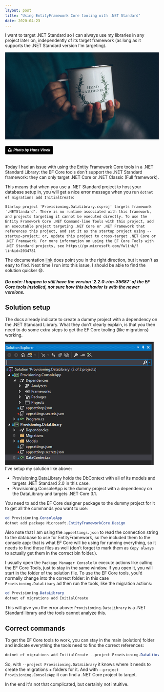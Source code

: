 ```yaml
---
layout: post
title: "Using EntityFramework Core tooling with .NET Standard"
date: 2020-04-23
---
```


I want to target .NET Standard so I can always use my libraries in any project later on, independently of its target framework (as long as it supports the .NET Standard version I'm targeting).

![](/images/2020/20200429/hans-vivek-NMv5zwS3fVA-unsplash.jpg)
###### <a style="background-color:black;color:white;text-decoration:none;padding:4px 6px;font-family:-apple-system, BlinkMacSystemFont, &quot;San Francisco&quot;, &quot;Helvetica Neue&quot;, Helvetica, Ubuntu, Roboto, Noto, &quot;Segoe UI&quot;, Arial, sans-serif;font-size:12px;font-weight:bold;line-height:1.2;display:inline-block;border-radius:3px" href="https://unsplash.com/@oneshotespresso?utm_medium=referral&amp;utm_campaign=photographer-credit&amp;utm_content=creditBadge" target="_blank" rel="noopener noreferrer" title="Photo from Hans Vivek"><span style="display:inline-block;padding:2px 3px"><svg xmlns="http://www.w3.org/2000/svg" style="height:12px;width:auto;position:relative;vertical-align:middle;top:-2px;fill:white" viewBox="0 0 32 32"><title>unsplash-logo</title><path d="M10 9V0h12v9H10zm12 5h10v18H0V14h10v9h12v-9z"></path></svg></span><span style="display:inline-block;padding:2px 3px">Photo by Hans Vivek</span></a>

Today I had an issue with using the Entity Framework Core tools in a .NET Standard Library: the EF Core tools don't support the .NET Standard framework: they can only target .NET Core or .NET Classic (Full framework).

This means that when you use a .NET Standard project to host your database setup in, you will get a nice error message when you run `dotnet ef migrations add InitialCreate`:

```
Startup project 'Provisioning.DataLibrary.csproj' targets framework '.NETStandard'. There is no runtime associated with this framework, and projects targeting it cannot be executed directly. To use the Entity Framework Core .NET Command-line Tools with this project, add an executable project targeting .NET Core or .NET Framework that references this project, and set it as the startup project using --startup-project; or, update this project to cross-target .NET Core or .NET Framework. For more information on using the EF Core Tools with .NET Standard projects, see https://go.microsoft.com/fwlink/?linkid=2034781
```
The documentation [link](https://docs.microsoft.com/en-us/ef/core/miscellaneous/cli/dotnet#other-target-frameworks?WT.mc_id=DOP-MVP-5003719) does point you in the right direction, but it wasn't as easy to find. Next time I run into this issue, I should be able to find the solution quicker 😄.

##### Do note: I happen to still have the version '2.2.0-rtm-35687' of the EF Core tools installed, not sure how this behavior is with the newer versions.

## Solution setup
The docs already indicate to create a dummy project with a dependency on the .NET Standard Library. What they don't clearly explain, is that you then need to do some extra steps to get the EF Core tooling (like migrations) working.

![Screenshot of the solution folders](/images/2020/20200429/20200429_SolutionSetup.png)
I've setup my solution like above:
* Provisioning.DataLibrary holds the DbContext with all of its models and targets .NET Standard 2.0 in this case.
* Provisioning.ConsoleApp is the dummy project with a dependency on the DataLibrary and targets .NET Core 3.1.

You need to add the EF Core designer package to the dummy project for it to get all the commands you want to use:
```powershell
cd Provisioning.ConsoleApp
dotnet add package Microsoft.EntityFrameworkCore.Design
```

Also note that I am using the `appsettings.json` to read the connection string to the database to use for EntityFramework, so I've included them to the console app: that is what EF Core will be using for running everything, so it needs to find those files as well (don't forget to mark them as `Copy always` to actually get them in the correct bin folder.).

I usually open the `Package Manager Console` to execute actions like calling the EF Core Tools, just to stay in the same window. If you open it, you will start in the folder of the solution file. To use the EF Core tools, you'd normally change into the correct folder: in this case `Provisioning.DataLibary` ad then run the tools, like the migration actions:

```powershell
cd Provisioning.DataLibrary
dotnet ef migrations add InitialCreate
```

This will give you the error above: `Provisioning.DataLibrary` is a .NET Standard library and the tools cannot analyze this.

## Correct commands
To get the EF Core tools to work, you can stay in the main (solution) folder and indicate everything the tools need to find the correct references:

```powershell
dotnet ef migrations add InitialCreate --project Provisioning.DataLibrary --startup-project Provisioning.ConsoleApp
```

So, with `--project Provisioning.DataLibrary` it knows where it needs to create the migrations + folders for it.
And with `--project Provisioning.ConsoleApp` it can find a .NET Core project to target.

In the end it's not that complicated, but certainly not intuitive.
